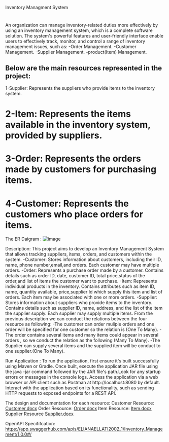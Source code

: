 Inventory Managment System
#
An organization can manage inventory-related duties more effectively by using an inventory management system, which is a complete software solution. The system's powerful features and user-friendly interface enable users to effectively track, monitor, and control a range of inventory management issues, such as:
-Order Management.
-Customer Management.
-Supplier Management.
-product(Item) Management.
## Below are the main resources represented in the project:
 1-Supplier: Represents the suppliers who provide items to the inventory system.
# 2-Item: Represents the items available in the inventory system, provided by suppliers.
# 3-Order: Represents the orders made by customers for purchasing items.
# 4-Customer: Represents the customers who place orders for items.

The ER Daigram :
![image](https://github.com/elianaellati/Inventory_Managment_Systemm/assets/132192886/6c1fe8fe-d262-4f7d-863f-e6f259fe4c32)

Description:
This project aims to develop an Inventory Management System that allows tracking suppliers, items, orders, and customers within the system.
-Customer: Stores information about customers, including their ID, name, phone number,email,and orders. Each customer may have multiple orders.
-Order: Represents a purchase order made by a customer. Contains details such as order ID, date, customer ID, total price,status of the order,and list of items the customer want to purchase.
-Item: Represents individual products in the inventory. Contains attributes such as item ID, name, quantity available, price,supplier Id which supply this item and list of orders. Each item may be associated with one or more orders.
-Supplier: Stores information about suppliers who provide items to the inventory. Contains details such as supplier ID, name, address, and the list of the item the supplier supply. Each supplier may supply 
 multiple items.
From the previous description we can conduct the relations between the four resource as following:
-The customer can order muliple orders and one order will be specified for one customer so the relation is (One To Many).
-The order contains several items and many items could appear in several orders , so we conduct the relation as the following (Many To Many).
-The Supplier can supply several items and the supplied item will be conduct to one supplier.(One To Many).

Run Application :
To run the application, first ensure it's built successfully using Maven or Gradle. Once built, execute the application JAR file using the java -jar command followed by the JAR file's path.Look for any startup errors or messages in the console logs. Access the application via a web browser or API client such as Postman at http://localhost:8080 by default. Interact with the application based on its functionality, such as sending HTTP requests to exposed endpoints for a REST API.

The design and documentation for each resource:
Customer Resource:
[Customer.docx](https://github.com/elianaellati/Inventory_Managment_Systemm/files/14893196/Customer.docx)
Order Resource:
[Order.docx](https://github.com/elianaellati/Inventory_Managment_Systemm/files/14893226/Order.docx)
Item Resource:
[Item.docx](https://github.com/elianaellati/Inventory_Managment_Systemm/files/14893234/Item.docx)
Supplier Resource
[Supplier.docx](https://github.com/elianaellati/Inventory_Managment_Systemm/files/14893238/Supplier.docx)

OpenAPI Specififcation:
https://app.swaggerhub.com/apis/ELIANAELLATI2002_1/Inventory_Management/1.0.0#/



 
